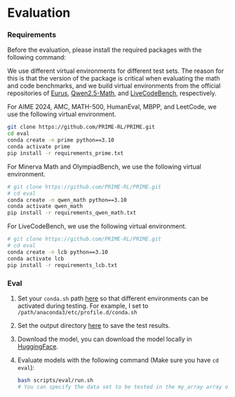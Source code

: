 # Evaluation

### Requirements

Before the evaluation, please install the required packages with the following command:

We use different virtual environments for different test sets. The reason for this is that the version of the package is critical when evaluating the math and code benchmarks, and we build virtual environments from the official repositories of [Eurus](https://github.com/OpenBMB/Eurus), [Qwen2.5-Math](https://github.com/QwenLM/Qwen2.5-Math), and [LiveCodeBench](https://github.com/LiveCodeBench/LiveCodeBench), respectively.

For AIME 2024, AMC, MATH-500, HumanEval, MBPP, and LeetCode, we use the following virtual environment.

```bash
git clone https://github.com/PRIME-RL/PRIME.git
cd eval
conda create -n prime python==3.10
conda activate prime
pip install -r requirements_prime.txt
```

For Minerva Math and OlympiadBench, we use the following virtual environment.

```bash
# git clone https://github.com/PRIME-RL/PRIME.git
# cd eval
conda create -n qwen_math python==3.10
conda activate qwen_math
pip install -r requirements_qwen_math.txt
```

For LiveCodeBench, we use the following virtual environment.

```bash
# git clone https://github.com/PRIME-RL/PRIME.git
# cd eval
conda create -n lcb python==3.10
conda activate lcb
pip install -r requirements_lcb.txt
```

### Eval

1. Set your `conda.sh` path [here](https://github.com/wanghanbinpanda/PRIME/blob/e787b9cefff7c43c40a98a41c2254cddd38ebd09/eval/scripts/eval/run.sh#L2) so that different environments can be activated during testing. For example, I set to `/path/anaconda3/etc/profile.d/conda.sh`

2. Set the output directory [here](https://github.com/wanghanbinpanda/PRIME/blob/e787b9cefff7c43c40a98a41c2254cddd38ebd09/eval/scripts/eval/run.sh#L5) to save the test results.

3. Download the model, you can download the model locally in [HuggingFace](https://huggingface.co/PRIME-RL).

4. Evaluate models with the following command (Make sure you have `cd eval`):

   ```bash
   bash scripts/eval/run.sh
   # You can specify the data set to be tested in the my_array array of the script
   ```

   



